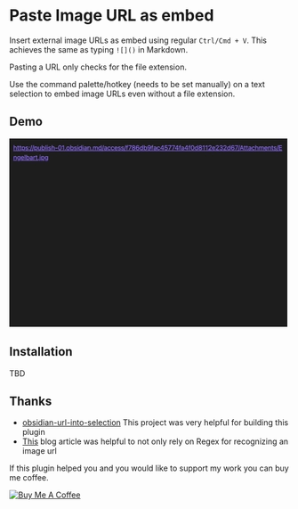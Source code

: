 # Paste Image URL as embed

Insert external image URLs as embed using regular `Ctrl/Cmd + V`.
This achieves the same as typing `![]()` in Markdown.

Pasting a URL only checks for the file extension.

Use the command palette/hotkey (needs to be set manually) on a text selection to embed image URLs even without a file extension.

## Demo

![](.github/obsidian-image-embedder-demo.gif)

## Installation

TBD

## Thanks

- [obsidian-url-into-selection](https://github.com/denolehov/obsidian-url-into-selection) This project was very helpful for building this plugin
- [This](https://www.zhenghao.io/posts/verify-image-url) blog article was helpful to not only rely on Regex for recognizing an image url

If this plugin helped you and you would like to support my work you can buy me coffee.

<a href="https://www.buymeacoffee.com/suzhi" target="_blank"><img src="https://cdn.buymeacoffee.com/buttons/v2/default-yellow.png" alt="Buy Me A Coffee" style="height: 60px !important;width: 217px !important;" ></a>
